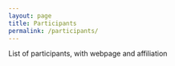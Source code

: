 ```yaml
---
layout: page
title: Participants
permalink: /participants/
---
```


List of participants, with webpage and affiliation


